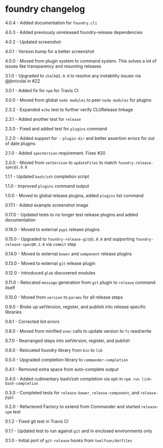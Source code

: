 # foundry changelog
4.0.4 - Added documentation for `foundry.cli`

4.0.3 - Added previously unreleased foundry-release dependencies

4.0.2 - Updated screenshot

4.0.1 - Version bump for a better screenshot

4.0.0 - Moved from plugin system to command system. This solves a lot of issues like transparency and resuming releases

3.1.0 - Upgraded to `chalk@1.0.0` to resolve any instability issues via @jbnicolai in #22

3.0.1 - Added fix for `npm` for Travis CI

3.0.0 - Moved from global `node modules` to peer `node modules` for plugins

2.3.2 - Expanded `echo` test to further verify CLI/Release linkage

2.3.1 - Added another test for `release`

2.3.0 - Fixed and added test for `plugins` command

2.2.0 - Added support for `--plugin-dir` and better assertion errors for out of date plugins

2.1.0 - Added `specVersion` requirement. Fixes #20

2.0.0 - Moved from `setVersion` to `updateFiles` to match `foundry-release-spec@1.0.0`

1.1.1 - Updated `bash/zsh` completion script

1.1.0 - Improved `plugins` command output

1.0.0 - Moved to global release plugins, added `plugins` list command

0.17.1 - Added example screenshot image

0.17.0 - Updated tests to no longer test release plugins and added documentation

0.16.0 - Moved to external `pypi` release plugins

0.15.0 - Upgraded to `foundry-release-git@1.0.0` and supporting `foundry-release-spec@0.2.0` via `commit` step

0.14.0 - Moved to external `bower` and `component` release plugins

0.13.0 - Moved to external `git` release plugin

0.12.0 - Introduced `glob` discovered modules

0.11.0 - Relocated `message` generation from `git` plugin to `release` command itself

0.10.0 - Moved from `version` to `params` for all release steps

0.9.0 - Broke up setVersion, register, and publish into release specific libraries

0.8.1 - Corrected lint errors

0.8.0 - Moved from minified `exec` calls to update version to `fs` read/write

0.7.0 - Rearranged steps into setVersion, register, and publish

0.6.0 - Relocated foundry library from `bin` to `lib`

0.5.0 - Upgraded completion library to `commander-completion`

0.4.1 - Removed extra space from auto-complete output

0.4.0 - Added rudimentary bash/zsh completion via opt-in `npm run link-bash-completion`

0.3.0 - Completed tests for `release-bower`, `release-component`, and `release-pypi`

0.2.0 - Refactored Factory to extend from Commander and started `release-npm` test

0.1.2 - Fixed git test in Travis CI

0.1.1 - Updated test to run against `git` and in enclosed environments only

0.1.0 - Initial port of `git-release` hooks from `twolfson/dotfiles`

